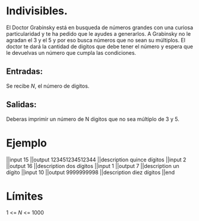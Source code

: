 # Indivisibles.
El Doctor Grabinsky está en busqueda de números grandes con una curiosa particularidad y te ha pedido que le ayudes a generarlos. A Grabinsky no le agradan el 3 y el 5 y por eso busca números que no sean su múltiplos. El doctor te dará la cantidad de digitos que debe tener el número y espera que le devuelvas un número que cumpla las condiciones.
## Entradas:
Se recibe $N$, el número de digitos.
## Salidas:
Deberas imprimir un número de N digitos que no sea múltiplo de 3 y 5.
# Ejemplo

||input
15
||output
123451234512344
||description
quince dígitos
||input
2
||output
16
||description
dos dígitos
||input
1
||output
7
||description
un dígito
||input
10
||output
9999999998
||description
diez dígitos
||end

# Límites

1 <= $N$ <= 1000